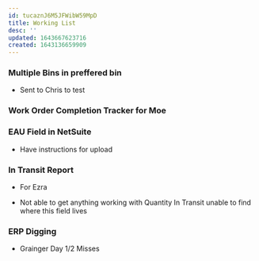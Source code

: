 ```yaml
---
id: tucaznJ6M5JFWibW59MpD
title: Working List
desc: ''
updated: 1643667623716
created: 1643136659909
---
```


### Multiple Bins in preffered bin

- Sent to Chris to test

### Work Order Completion Tracker for Moe

### EAU Field in NetSuite

- Have instructions for upload

### In Transit Report

- For Ezra

- Not able to get anything working with Quantity In Transit unable to find where this field lives
    

### ERP Digging 
- Grainger Day 1/2 Misses


    


